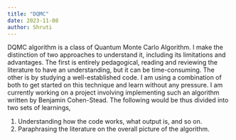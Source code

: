 ```yaml
---
title: "DQMC"
date: 2023-11-08
author: Shruti
---
```


DQMC algorithm is a class of Quantum Monte Carlo Algorithm. I make the distinction of two approaches to understand it, including its limitations and advantages. The first is entirely pedagogical, reading and reviewing the literature to have an understanding, but it can be time-consuming. The other is by studying a well-established code. I am using a combination of both to get started on this technique and learn without any pressure. I am currently working on a project involving implementing such an algorithm written by Benjamin Cohen-Stead. The following would be thus divided into two sets of learnings, 
1. Understanding how the code works, what output is, and so on.
2. Paraphrasing the literature on the overall picture of the algorithm.

